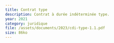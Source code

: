 ```yaml
---
title: Contrat type
description: Contrat à durée indéterminée type.
year: 2021
category: juridique
file: /assets/documents/2023/cdi-type-1.1.pdf
size: 86ko
---
```

